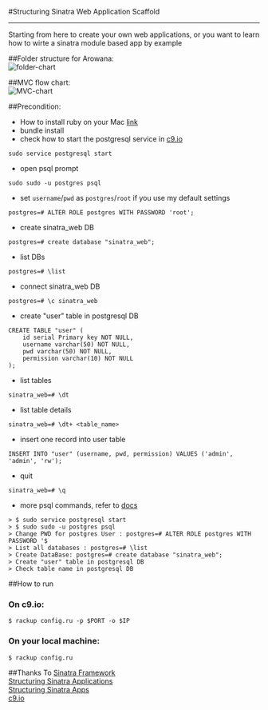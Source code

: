 #Structuring Sinatra Web Application Scaffold
  
-----------------
Starting from here to create your own web applications, or you want to learn how to wirte a sinatra module based app by example  

##Folder structure for Arowana:  
![folder-chart](https://github.com/joychester/Arowana/blob/master/Arowana_FolderStructure.png)  

##MVC flow chart:  
![MVC-chart](https://github.com/joychester/Arowana/blob/master/Arowana_MVC_Relations.png)  

##Precondition:  
* How to install ruby on your Mac [link](https://gorails.com/setup/osx/10.14-mojave#ruby)
* bundle install  
* check how to start the postgresql service in [c9.io](https://docs.c9.io/setting_up_postgresql.html)  
```
sudo service postgresql start
```
* open psql prompt  
```
sudo sudo -u postgres psql
```

* set `username`/`pwd` as `postgres`/`root` if you use my default settings
```
postgres=# ALTER ROLE postgres WITH PASSWORD 'root';  
```

* create sinatra_web DB  
```
postgres=# create database "sinatra_web";
```
* list DBs  
```
postgres=# \list
```
* connect sinatra_web DB
```
postgres=# \c sinatra_web
```

* create "user" table in postgresql DB  
```
CREATE TABLE "user" (
	id serial Primary key NOT NULL,
	username varchar(50) NOT NULL,
	pwd varchar(50) NOT NULL,
	permission varchar(10) NOT NULL
);
```

* list tables
```
sinatra_web=# \dt
```

* list table details
```
sinatra_web=# \dt+ <table_name>
```

* insert one record into user table  
```
INSERT INTO "user" (username, pwd, permission) VALUES ('admin', 'admin', 'rw');
```

* quit 
```
sinatra_web=# \q
```
* more psql commands, refer to [docs](http://www.postgresql.org/docs/9.4/static/app-psql.html)  
```
> $ sudo service postgresql start
> $ sudo sudo -u postgres psql
> Change PWD for postgres User : postgres=# ALTER ROLE postgres WITH PASSWORD '$
> List all databases : postgres=# \list
> Create DataBase: postgres=# create database "sinatra_web";
> Create "user" table in postgresql DB
> Check table name in postgresql DB
```
##How to run  
### On c9.io:  
```
$ rackup config.ru -p $PORT -o $IP  
```
### On your local machine:  
```
$ rackup config.ru  
```  
##Thanks To 
[Sinatra Framework](http://www.sinatrarb.com/)  
[Structuring Sinatra Applications](http://blog.sourcing.io/structuring-sinatra)  
[Structuring Sinatra Apps](http://graybike.co/2014/09/27/structuring-sinatra-apps-part-1/)  
[c9.io](https://c9.io/)  
